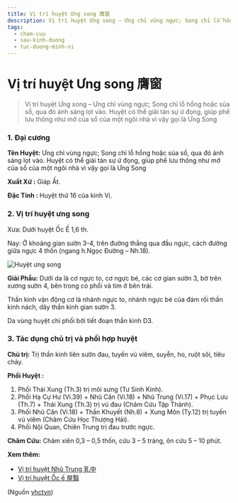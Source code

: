 ```yaml
---
title: Vị trí huyệt Ưng song 膺窗
description: Vị trí huyệt Ưng song – Ưng chỉ vùng ngực; Song chỉ lỗ hổng hoặc sủa sổ, qua đó ánh sáng lọt vào. Huyệt có thể giải tán sự ứ đọng, giúp phế lưu thông như mở của sổ của một ngôi nhà vì vậy gọi là Ưng Song
tags:
  - cham-cuu
  - sau-kinh-duong
  - tuc-duong-minh-vi
---
```


# Vị trí huyệt Ưng song 膺窗 

> Vị trí huyệt Ưng song – Ưng chỉ vùng ngực; Song chỉ lỗ hổng hoặc sủa sổ, qua đó ánh sáng lọt vào. Huyệt có thể giải tán sự ứ đọng, giúp phế lưu thông như mở của sổ của một ngôi nhà vì vậy gọi là Ưng Song

### 1. Đại cương

**Tên Huyệt:** Ưng chỉ vùng ngực; Song chỉ lỗ hổng hoặc sủa sổ, qua đó ánh sáng lọt vào. Huyệt có thể giải tán sự ứ đọng, giúp phế lưu thông như mở của sổ của một ngôi nhà vì vậy gọi là Ưng Song

**Xuất Xứ :** Giáp Ất.

**Đặc Tính :** Huyệt thứ 16 của kinh Vị.

### 2. Vị trí huyệt ưng song

Xưa: Dưới huyệt Ốc Ế 1,6 th.

Nay: Ở khoảng gian sườn 3-4, trên đường thẳng qua đầu ngực, cách đường giữa ngực 4 thốn (ngang h.Ngọc Đường – Nh.18).

![Huyệt ưng song ](/imgs/yhctvn/Huyet-ung-song-2-300x169.jpg)

**Giải Phẫu:** Dưới da là cơ ngực to, cơ ngực bé, các cơ gian sườn 3, bờ trên xương sườn 4, bên trong có phổi và tim ở bên trái.

Thần kinh vận động cơ là nhánh ngực to, nhánh ngực bé của đám rối thần kinh nách, dây thần kinh gian sườn 3.

Da vùng huyệt chi phối bởi tiết đoạn thần kinh D3.

### 3. Tác dụng chủ trị và phối hợp huyệt

**Chủ trị:** Trị thần kinh liên sườn đau, tuyến vú viêm, suyễn, ho, ruột sôi, tiêu chảy.

**Phối Huyệt :**

1. Phối Thái Xung (Th.3) trị môi sưng (Tư Sinh Kinh).
2. Phối Hạ Cự Hư (Vi.39) + Nhũ Căn (Vi.18) + Nhũ Trung (Vi.17) + Phục Lưu (Th.7) + Thái Xung (Th.3) trị vú đau (Châm Cứu Tập Thành).
3. Phối Nhũ Căn (Vi.18) + Thần Khuyết (Nh.8) + Xung Môn (Ty.12) trị tuyến vú viêm (Châm Cứu Học Thượng Hải).
4. Phối Nội Quan, Chiên Trung trị đau trước ngực.

**Châm Cứu:** Châm xiên 0,3 – 0,5 thốn, cứu 3 – 5 tráng, ôn cứu 5 – 10 phút.

**Xem thêm:**

* [Vị trí huyệt Nhũ Trung 乳中](/yhctvn/vi-tri-huyet-nhu-trung-%e4%b9%b3%e4%b8%ad/)
* [Vị trí huyệt Ốc ế 屋翳](/yhctvn/vi-tri-huyet-oc-e/)

(Nguồn <a href="https://yhctvn.com/vi-tri-huyet-ung-song-膺窗/" target="_blank">yhctvn</a>)

